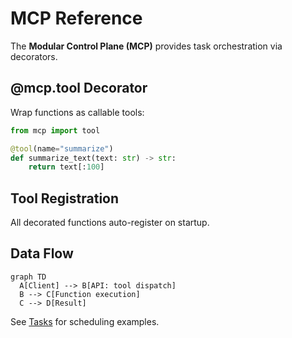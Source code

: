 # MCP Reference

The **Modular Control Plane (MCP)** provides task orchestration via decorators.

## @mcp.tool Decorator

Wrap functions as callable tools:

```python
from mcp import tool

@tool(name="summarize")
def summarize_text(text: str) -> str:
    return text[:100]
```

## Tool Registration

All decorated functions auto-register on startup.

## Data Flow

```mermaid
graph TD
  A[Client] --> B[API: tool dispatch]
  B --> C[Function execution]
  C --> D[Result]
``` 

See [Tasks](tasks) for scheduling examples.
